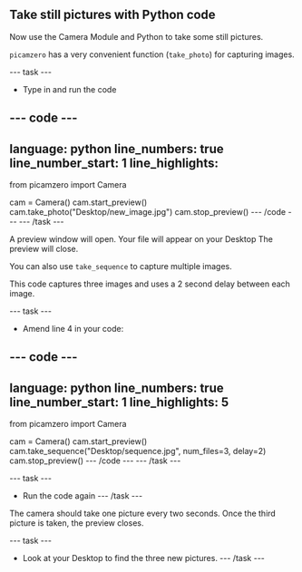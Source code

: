 ## Take still pictures with Python code

Now use the Camera Module and Python to take some still pictures.

`picamzero` has a very convenient function (`take_photo`) for capturing images. 

--- task ---
- Type in and run the code

--- code ---
---
language: python
line_numbers: true
line_number_start: 1
line_highlights: 
---

from picamzero import Camera

cam = Camera()
cam.start_preview()
cam.take_photo("Desktop/new_image.jpg")
cam.stop_preview()
--- /code ---
--- /task ---

A preview window will open. 
Your file will appear on your Desktop 
The preview will close.

You can also use `take_sequence` to capture multiple images.

This code captures three images and uses a 2 second delay between each image. 

--- task ---
- Amend line 4 in your code:

--- code ---
---
language: python
line_numbers: true
line_number_start: 1
line_highlights: 5
---
from picamzero import Camera

cam = Camera()
cam.start_preview()
cam.take_sequence("Desktop/sequence.jpg", num_files=3, delay=2)
cam.stop_preview()
--- /code ---
--- /task ---

--- task ---
- Run the code again
--- /task ---

The camera should take one picture every two seconds. Once the third picture is taken, the preview closes.

--- task ---
- Look at your Desktop to find the three new pictures.
--- /task ---